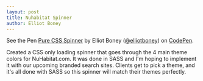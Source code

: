 ```yaml
---
layout: post
title: Nuhabitat Spinner
author: Elliot Boney
---
```

<p data-height="150" data-theme-id="13178" data-slug-hash="pvQyjX" data-default-tab="result" data-user="elliotboney" class='codepen'>
  See the Pen <a href='http://codepen.io/elliotboney/pen/pvQyjX/'>Pure CSS Spinner</a> by Elliot Boney (<a href='http://codepen.io/elliotboney'>@elliotboney</a>) on <a href='http://codepen.io'>CodePen</a>.</p>

Created a CSS only loading spinner that goes through the 4 main theme colors for NuHabitat.com. It was done in SASS and I'm hoping to implement it with our upcoming branded search sites. Clients get to pick a theme, and it's all done with SASS so this spinner will match their themes perfectly.
